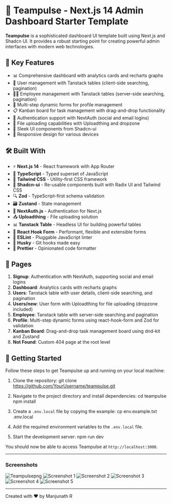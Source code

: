 # 🚀 Teampulse - Next.js 14 Admin Dashboard Starter Template

**Teampulse** is a sophisticated dashboard UI template built using Next.js and Shadcn UI. It provides a robust starting point for creating powerful admin interfaces with modern web technologies.

## 🌟 Key Features

* 📊 Comprehensive dashboard with analytics cards and recharts graphs
* 👥 User management with Tanstack tables (client-side searching, pagination)
* 👨‍💼 Employee management with Tanstack tables (server-side searching, pagination)
* 📝 Multi-step dynamic forms for profile management
* 📋 Kanban board for task management with drag-and-drop functionality
* 🔐 Authentication support with NextAuth (social and email logins)
* 📁 File uploading capabilities with Uploadthing and dropzone
* 🎨 Sleek UI components from Shadcn-ui
* 📱 Responsive design for various devices

## 🛠️ Built With

* ⚡ **Next.js 14** - React framework with App Router
* 🦾 **TypeScript** - Typed superset of JavaScript
* 🎨 **Tailwind CSS** - Utility-first CSS framework
* 🧩 **Shadcn-ui** - Re-usable components built with Radix UI and Tailwind CSS
* 🔍 **Zod** - TypeScript-first schema validation
* 🗃️ **Zustand** - State management
* 🔐 **NextAuth.js** - Authentication for Next.js
* 📤 **Uploadthing** - File uploading solution
* 📊 **Tanstack Table** - Headless UI for building powerful tables
* 📝 **React Hook Form** - Performant, flexible and extensible forms
* 🧹 **ESLint** - Pluggable JavaScript linter
* 🐶 **Husky** - Git hooks made easy
* 💅 **Prettier** - Opinionated code formatter

## 📄 Pages

1. **Signup**: Authentication with NextAuth, supporting social and email logins
2. **Dashboard**: Analytics cards with recharts graphs
3. **Users**: Tanstack table with user details, client-side searching, and pagination
4. **Users/new**: User form with Uploadthing for file uploading (dropzone included)
5. **Employee**: Tanstack table with server-side searching and pagination
6. **Profile**: Multi-step dynamic forms using react-hook-form and Zod for validation
7. **Kanban Board**: Drag-and-drop task management board using dnd-kit and Zustand
8. **Not Found**: Custom 404 page at the root level

## 🚀 Getting Started

Follow these steps to get Teampulse up and running on your local machine:

1. Clone the repository:
git clone <https://github.com/YourUsername/teampulse.git>

2. Navigate to the project directory and install dependencies:
cd teampulse
npm install

3. Create a `.env.local` file by copying the example:
cp env.example.txt .env.local

4. Add the required environment variables to the `.env.local` file.

5. Start the development server:
npm run dev

You should now be able to access Teampulse at `http://localhost:3000`.

---

### Screenshots

![Teampulsepng](https://github.com/user-attachments/assets/5604db0c-ce40-4d0f-9b49-07acbbd1a95a)
![Screenshot 1](https://github.com/user-attachments/assets/ccc51db4-e545-458a-b9ef-36ab9d5abae3)
![Screenshot 2](https://github.com/user-attachments/assets/ac06a8a5-b359-476c-9f11-eba1c5ac5689)
![Screenshot 3](https://github.com/user-attachments/assets/e0c740bf-094b-41aa-83d3-491da651d389)
![Screenshot 4](https://github.com/user-attachments/assets/bb569599-23de-4d71-afbd-98db3b386e15)
![Screenshot 5](https://github.com/user-attachments/assets/8211a39f-6bb9-4f46-b7de-dfafc26db47f)

---

Created with ❤️ by Manjunath R
